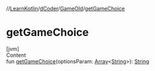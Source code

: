 //[LearnKotlin](../../index.md)/[dCoder](../index.md)/[GameOld](index.md)/[getGameChoice](get-game-choice.md)



# getGameChoice  
[jvm]  
Content  
fun [getGameChoice](get-game-choice.md)(optionsParam: [Array](https://kotlinlang.org/api/latest/jvm/stdlib/kotlin/-array/index.html)<[String](https://kotlinlang.org/api/latest/jvm/stdlib/kotlin/-string/index.html)>): [String](https://kotlinlang.org/api/latest/jvm/stdlib/kotlin/-string/index.html)  




